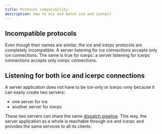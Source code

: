 ```yaml
---
title: Protocol compatibility
description: How to mix and match ice and icerpc?
---
```


## Incompatible protocols

Even though their names are similar, the ice and icerpc protocols are completely incompatible. A server listening for
ice connections accepts only ice connections. The same is true for icerpc: a server listening for icerpc connections
accepts only icerpc connections.

## Listening for both ice and icerpc connections

A server application does not have to be ice-only or icerpc-only because it can easily create two servers:

- one server for ice
- another server for icerpc

These two servers can share the same [dispatch pipeline](../dispatch/dispatch-pipeline). This way, the server
application as a whole is reachable through ice and icerpc and provides the same services to all its clients.
